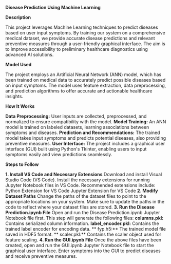 **Disease Prediction Using Machine Learning**

**Description**

This project leverages Machine Learning techniques to predict diseases based on user input symptoms. By training our system on a comprehensive medical dataset, we provide accurate disease predictions and relevant preventive measures through a user-friendly graphical interface. The aim is to improve accessibility to preliminary healthcare diagnostics using advanced AI solutions.

**Model Used**

The project employs an Artificial Neural Network (ANN) model, which has been trained on medical data to accurately predict possible diseases based on input symptoms. The model uses feature extraction, data preprocessing, and prediction algorithms to offer accurate and actionable healthcare insights.

**How It Works**

**Data Preprocessing:** User inputs are collected, preprocessed, and normalized to ensure compatibility with the model.
**Model Training:** An ANN model is trained on labeled datasets, learning associations between symptoms and diseases.
**Prediction and Recommendations:** The trained model takes input symptoms and predicts potential diseases, also providing preventive measures.
**User Interface:** The project includes a graphical user interface (GUI) built using Python's Tkinter, enabling users to input symptoms easily and view predictions seamlessly.

**Steps to Follow**

**1. Install VS Code and Necessary Extensions**
Download and install Visual Studio Code (VS Code).
Install the necessary extensions for running Jupyter Notebook files in VS Code. Recommended extensions include:
Python Extension for VS Code
Jupyter Extension for VS Code
**2. Modify Dataset Paths**
Change the paths of the dataset files to point to the appropriate locations on your system. Make sure to update the paths in the code to reflect where your dataset files are stored.
**3. Run the Disease Prediction.ipynb File**
Open and run the Disease Prediction.ipynb Jupyter Notebook file first.
This step will generate the following files:
    **columns.pkl:** Contains serialized column information.
    **label_encoder.pkl:** Contains the trained label encoder for encoding data.
   ** fyp.h5:** The trained model file saved in HDF5 format.
   ** scaler.pkl:** Contains the scaler object used for feature scaling.
**4. Run the GUI.ipynb File**
Once the above files have been created, open and run the GUI.ipynb Jupyter Notebook file to start the graphical user interface.
Enter symptoms into the GUI to predict diseases and receive preventive measures.
